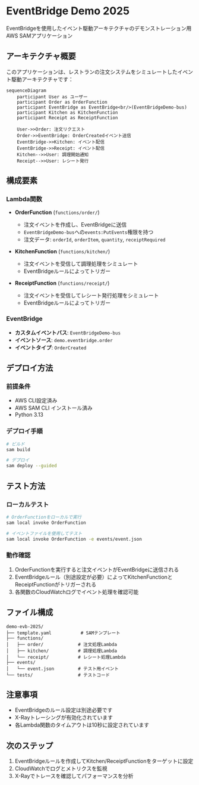 # EventBridge Demo 2025

EventBridgeを使用したイベント駆動アーキテクチャのデモンストレーション用AWS SAMアプリケーション

## アーキテクチャ概要

このアプリケーションは、レストランの注文システムをシミュレートしたイベント駆動アーキテクチャです：

```mermaid
sequenceDiagram
    participant User as ユーザー
    participant Order as OrderFunction
    participant EventBridge as EventBridge<br/>(EventBridgeDemo-bus)
    participant Kitchen as KitchenFunction
    participant Receipt as ReceiptFunction

    User->>Order: 注文リクエスト
    Order->>EventBridge: OrderCreatedイベント送信
    EventBridge->>Kitchen: イベント配信
    EventBridge->>Receipt: イベント配信
    Kitchen-->>User: 調理開始通知
    Receipt-->>User: レシート発行
```

## 構成要素

### Lambda関数

- **OrderFunction** (`functions/order/`)
  - 注文イベントを作成し、EventBridgeに送信
  - `EventBridgeDemo-bus`への`events:PutEvents`権限を持つ
  - 注文データ: `orderId`, `orderItem`, `quantity`, `receiptRequired`

- **KitchenFunction** (`functions/kitchen/`)
  - 注文イベントを受信して調理処理をシミュレート
  - EventBridgeルールによってトリガー

- **ReceiptFunction** (`functions/receipt/`)
  - 注文イベントを受信してレシート発行処理をシミュレート
  - EventBridgeルールによってトリガー

### EventBridge

- **カスタムイベントバス**: `EventBridgeDemo-bus`
- **イベントソース**: `demo.eventbridge.order`
- **イベントタイプ**: `OrderCreated`

## デプロイ方法

### 前提条件

- AWS CLI設定済み
- AWS SAM CLI インストール済み
- Python 3.13

### デプロイ手順

```bash
# ビルド
sam build

# デプロイ
sam deploy --guided
```

## テスト方法

### ローカルテスト

```bash
# OrderFunctionをローカルで実行
sam local invoke OrderFunction

# イベントファイルを使用してテスト
sam local invoke OrderFunction -e events/event.json
```

### 動作確認

1. OrderFunctionを実行すると注文イベントがEventBridgeに送信される
2. EventBridgeルール（別途設定が必要）によってKitchenFunctionとReceiptFunctionがトリガーされる
3. 各関数のCloudWatchログでイベント処理を確認可能

## ファイル構成

```
demo-evb-2025/
├── template.yaml           # SAMテンプレート
├── functions/
│   ├── order/             # 注文処理Lambda
│   ├── kitchen/           # 調理処理Lambda
│   └── receipt/           # レシート処理Lambda
├── events/
│   └── event.json         # テスト用イベント
└── tests/                 # テストコード
```

## 注意事項

- EventBridgeのルール設定は別途必要です
- X-Rayトレーシングが有効化されています
- 各Lambda関数のタイムアウトは10秒に設定されています

## 次のステップ

1. EventBridgeルールを作成してKitchen/ReceiptFunctionをターゲットに設定
2. CloudWatchでログとメトリクスを監視
3. X-Rayでトレースを確認してパフォーマンスを分析